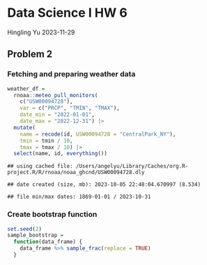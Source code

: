 Data Science I HW 6
================
Hingling Yu
2023-11-29

## Problem 2

### Fetching and preparing weather data

``` r
weather_df = 
  rnoaa::meteo_pull_monitors(
    c("USW00094728"),
    var = c("PRCP", "TMIN", "TMAX"), 
    date_min = "2022-01-01",
    date_max = "2022-12-31") |>
  mutate(
    name = recode(id, USW00094728 = "CentralPark_NY"),
    tmin = tmin / 10,
    tmax = tmax / 10) |>
  select(name, id, everything())
```

    ## using cached file: /Users/angelyu/Library/Caches/org.R-project.R/R/rnoaa/noaa_ghcnd/USW00094728.dly

    ## date created (size, mb): 2023-10-05 22:48:04.670997 (8.534)

    ## file min/max dates: 1869-01-01 / 2023-10-31

### Create bootstrap function

``` r
set.seed(2)
sample_bootstrap = 
  function(data_frame) {
    data_frame %>% sample_frac(replace = TRUE)
  }
```
